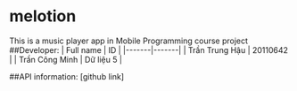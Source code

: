 # melotion
This is a music player app in Mobile Programming course project
##Developer:
| Full name | ID |
|-------|-------|
| Trần Trung Hậu | 20110642 |
| Trần Công Minh | Dữ liệu 5 |

##API information: [github link]
